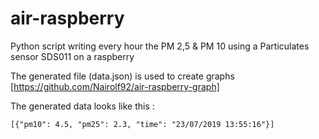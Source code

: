 # air-raspberry

Python script writing every hour the PM 2,5 & PM 10 using a Particulates sensor SDS011 on a raspberry 

The generated file (data.json) is used to create graphs [https://github.com/Nairolf92/air-raspberry-graph]

The generated data looks like this :

```
[{"pm10": 4.5, "pm25": 2.3, "time": "23/07/2019 13:55:16"}] 
```
